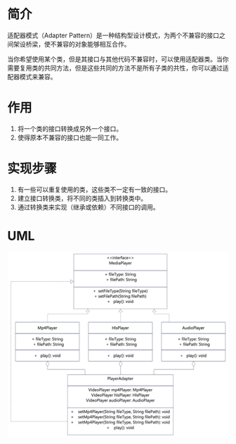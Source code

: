 # 简介
适配器模式（Adapter Pattern）是一种结构型设计模式，为两个不兼容的接口之间架设桥梁，使不兼容的对象能够相互合作。

当你希望使用某个类，但是其接口与其他代码不兼容时，可以使用适配器类。当你需要复用类的共同方法，但是这些共同的方法不是所有子类的共性，你可以通过适配器模式来兼容。

# 作用
1. 将一个类的接口转换成另外一个接口。
2. 使得原本不兼容的接口也能一同工作。

# 实现步骤
1. 有一些可以重复使用的类，这些类不一定有一致的接口。
2. 建立接口转换类，将不同的类插入到转换类中。
3. 通过转换类来实现（继承或依赖）不同接口的调用。

# UML
<img src="../docs/uml/adapter-pattern.png">